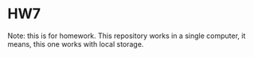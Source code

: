 # HW7
Note: this is for homework. This repository works in a single computer, it means, this one works with local storage.

